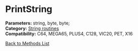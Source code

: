 # PrintString

**Parameters:** string, byte, byte;  
**Category:** [String routines](../categories/string_routines.md)  
**Compatibility:** C64, MEGA65, PLUS4, C128, VIC20, PET, X16  


[Back to Methods List](../../SUMMARY.md)

